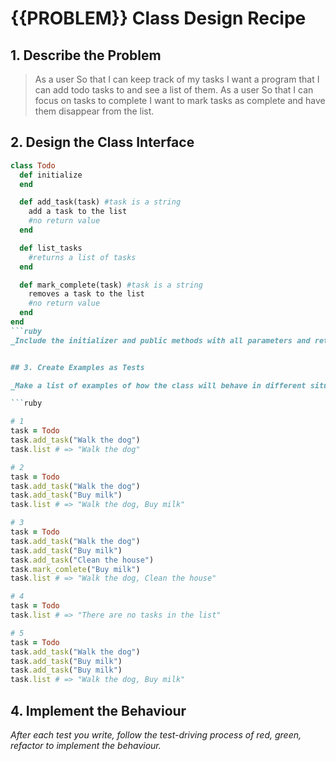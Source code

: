 # {{PROBLEM}} Class Design Recipe

## 1. Describe the Problem

> As a user
> So that I can keep track of my tasks
> I want a program that I can add todo tasks to and see a list of them.
> As a user
> So that I can focus on tasks to complete
> I want to mark tasks as complete and have them disappear from the list.

## 2. Design the Class Interface

```ruby
class Todo
  def initialize
  end

  def add_task(task) #task is a string
    add a task to the list
    #no return value
  end

  def list_tasks
    #returns a list of tasks
  end

  def mark_complete(task) #task is a string
    removes a task to the list
    #no return value
  end
end
```ruby
_Include the initializer and public methods with all parameters and return values._


## 3. Create Examples as Tests

_Make a list of examples of how the class will behave in different situations._

```ruby

# 1
task = Todo
task.add_task("Walk the dog")
task.list # => "Walk the dog"

# 2
task = Todo
task.add_task("Walk the dog")
task.add_task("Buy milk")
task.list # => "Walk the dog, Buy milk"

# 3
task = Todo
task.add_task("Walk the dog")
task.add_task("Buy milk")
task.add_task("Clean the house")
task.mark_comlete("Buy milk")
task.list # => "Walk the dog, Clean the house"

# 4
task = Todo
task.list # => "There are no tasks in the list"

# 5
task = Todo
task.add_task("Walk the dog")
task.add_task("Buy milk")
task.add_task("Buy milk")
task.list # => "Walk the dog, Buy milk"

```



## 4. Implement the Behaviour

_After each test you write, follow the test-driving process of red, green, refactor to implement the behaviour._

